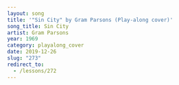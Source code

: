 ```yaml
---
layout: song
title: '"Sin City" by Gram Parsons (Play-along cover)'
song_title: Sin City
artist: Gram Parsons
year: 1969
category: playalong_cover
date: 2019-12-26
slug: "273"
redirect_to:
  - /lessons/272
---
```

